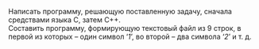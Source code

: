 Написать программу, решающую поставленную задачу, сначала средствами языка C, затем C++.  
Составить программу, формирующую текстовый файл из 9 строк, в первой из которых – один символ ‘*1*’, во второй – два символа ‘*2*’ и т. д.